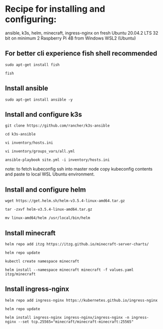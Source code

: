 # Recipe for installing and configuring:
 ansible, k3s, helm, minecraft, ingress-nginx
 on fresh Ubuntu 20.04.2 LTS 32 bit 
 on minimum 2 Raspberry Pi 4B
 from Windows WSL2 (Ubuntu) 

## For better cli experience fish shell recommended
```
sudo apt-get install fish

fish
```

## Install ansible

```
sudo apt-get install ansible -y
```

## Install and configure k3s

```
git clone https://github.com/rancher/k3s-ansible

cd k3s-ansible

vi inventory/hosts.ini

vi inventory/groups_vars/all.yml

ansible-playbook site.yml -i inventory/hosts.ini 
```
note: to fetch kubeconfig ssh into master node
copy kubeconfig contents and paste to local
WSL Ubuntu environment.

## Install and configure helm

```
wget https://get.helm.sh/helm-v3.5.4-linux-amd64.tar.gz

tar -zxvf helm-v3.5.4-linux-amd64.tar.gz

mv linux-amd64/helm /usr/local/bin/helm
```

## Install minecraft

```
helm repo add itzg https://itzg.github.io/minecraft-server-charts/

helm repo update

kubectl create namespace minecraft

helm install --namespace minecraft minecraft -f values.yaml itzg/minecraft

```

## Install ingress-nginx

```
helm repo add ingress-nginx https://kubernetes.github.io/ingress-nginx

helm repo update

helm install ingress-nginx ingress-nginx/ingress-nginx -n ingress-nginx --set tcp.25565="minecraft/minecraft-minecraft:25565"
```

